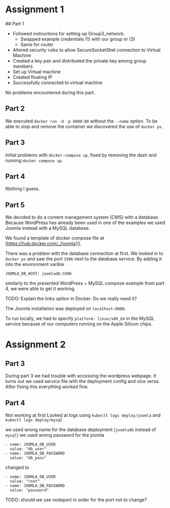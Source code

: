 # Assignment 1

## Part 1

- Followed instructions for setting up Group3_network.
  - Swapped example credentials (1) with our group nr (3)
  - Same for router
- Altered security rules to allow SecureSocketShel connection to Virtual Machine
- Created a key pair and distributed the private key among group members
- Set up Virtual machine
- Created floating IP
- Successfully connected to virtual machine

No problems encountered during this part.

## Part 2

We executed `docker run -d -p 8080:80` without the `--name` option. To be able to stop and
remove the container we discovered the use of `docker ps`.

## Part 3

Initial problems with `docker-compose up`, fixed by removing the dash and running `docker compose up`.

## Part 4

Nothing I guess.

## Part 5

We decided to do a content management system (CMS) with a database. Because WordPress has already been used in one of the examples we used Joomla instead with a MySQL database.

We found a template of docker compose file at [https://hub.docker.com/_/joomla]().

There was a problem with the database connection at first. We looked in to `docker ps` and saw the port `3306` next to the database service. By adding it into the environment varible
```
JOOMLA_DB_HOST: joomladb:3306
```
similarly to the presented WordPress + MySQL compose example from part 4, we were able to get it working.

TODO: Explain the links option in Docker. Do we really need it?

The Joomla installation was deployed on `localhost:8080`.

To run locally, we had to specify `platform: linux/x86_64` in the MySQL service because of our computers running on the Apple Silicon chips.

# Assignment 2

## Part 3
During part 3 we had trouble with accessing the wordpress webpage. It turns out we used service file with the deployment config and vice versa. After fixing this everything worked fine.

## Part 4

Not working at first
Looked at logs using `kubectl logs deploy/joomla` and `kubectl logs deploy/mysql`

we used wrong name for the database deployment (`joomladb` instead of `mysql`)
we used wrong password for the joomla
```
- name: JOOMLA_DB_USER
  value: "db_user"
- name: JOOMLA_DB_PASSWORD
  value: "db_pass"
```

changed to
```
- name: JOOMLA_DB_USER
  value: "root"
- name: JOOMLA_DB_PASSWORD
  value: "password"
```

TODO: should we use nodeport in order for the port not to change?
